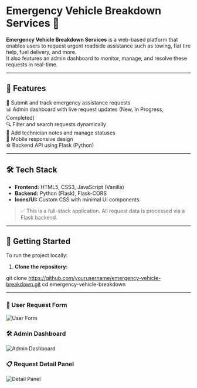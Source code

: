 # Emergency Vehicle Breakdown Services 🚨

**Emergency Vehicle Breakdown Services** is a web-based platform that enables users to request urgent roadside assistance such as towing, flat tire help, fuel delivery, and more.  
It also features an admin dashboard to monitor, manage, and resolve these requests in real-time.

---

## 🌟 Features

🚗 Submit and track emergency assistance requests  
📊 Admin dashboard with live request updates (New, In Progress, Completed)  
🔍 Filter and search requests dynamically  
📝 Add technician notes and manage statuses  
📱 Mobile responsive design  
⚙️ Backend API using Flask (Python)

---

## 🛠️ Tech Stack

- **Frontend:** HTML5, CSS3, JavaScript (Vanilla)
- **Backend:** Python (Flask), Flask-CORS
- **Icons/UI:** Custom CSS with minimal UI components

> ✅ This is a full-stack application. All request data is processed via a Flask backend.

---

## 🚀 Getting Started

To run the project locally:

1. **Clone the repository:**


git clone https://github.com/yourusername/emergency-vehicle-breakdown.git
cd emergency-vehicle-breakdown

---
### 🧾 User Request Form
![User Form](images/user-form.png)

### 🛠️ Admin Dashboard
![Admin Dashboard](images/admin-dashboard.png)

### 📋 Request Detail Panel
![Detail Panel](images/request-detail.png)

